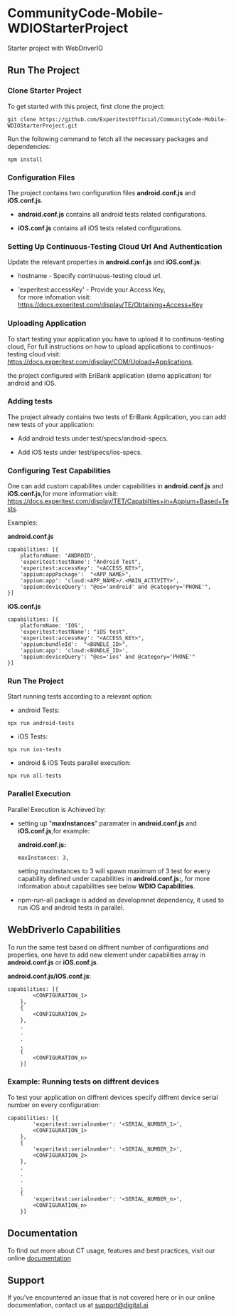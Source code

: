 # CommunityCode-Mobile-WDIOStarterProject
Starter project with WebDriverIO

## Run The Project
### Clone Starter Project

To get started with this project, first clone the project:

```
git clone https://github.com/ExperitestOfficial/CommunityCode-Mobile-WDIOStarterProject.git
```

Run the following command to fetch all the necessary packages and dependencies:

```
npm install
```

### Configuration Files

The project contains two configuration files **android.conf.js** and **iOS.conf.js**.

- **android.conf.js** contains all android tests related configurations.

- **iOS.conf.js** contains all iOS tests related configurations.

### Setting Up Continuous-Testing Cloud Url And Authentication

Update the relevant properties in **android.conf.js** and **iOS.conf.js**:

- hostname - Specify continuous-testing cloud url.

- 'experitest:accessKey' - Provide your Access Key,  
  for more infomation visit: https://docs.experitest.com/display/TE/Obtaining+Access+Key

### Uploading Application

To start testing your application you have to upload it to continuos-testing cloud, 
For full instructions on how to upload applications to continuos-testing cloud visit: https://docs.experitest.com/display/COM/Upload+Applications.

the project configured with EriBank application (demo application) for android and iOS.
 
### Adding tests

The project already contains two tests of EriBank Application, you can add new tests of your application:

- Add android tests under test/specs/android-specs.

- Add iOS tests under test/specs/ios-specs.

### Configuring Test Capabilities

One can add custom capabilites under capabilities in **android.conf.js** and **iOS.conf.js**,for more information visit: https://docs.experitest.com/display/TET/Capabilties+in+Appium+Based+Tests.

Examples:

**android.conf.js**
```
capabilities: [{
    platformName: 'ANDROID',
    'experitest:testName': "Android Test",
    'experitest:accessKey': "<ACCESS_KEY>",
    'appium:appPackage':  "<APP_NAME>",
    'appium:app': 'cloud:<APP_NAME>/.<MAIN_ACTIVITY>',
    'appium:deviceQuery': "@os='android' and @category='PHONE'",
}]
```

**iOS.conf.js**
```
capabilities: [{
    platformName: 'IOS',
    'experitest:testName': "iOS test",
    'experitest:accessKey': "<ACCESS_KEY>",
    'appium:bundleId':  "<BUNDLE_ID>",
    'appium:app': 'cloud:<BUNDLE_ID>',
    'appium:deviceQuery': "@os='ios' and @category='PHONE'"
}]
```

### Run The Project

Start running tests according to a relevant option:

- android Tests:

```
npx run android-tests
```

- iOS Tests:

```
npx run ios-tests
```

- android & iOS Tests parallel execution:

```
npx run all-tests
```

### Parallel Execution

Parallel Execution is Achieved by:

- setting up "**maxInstances**" paramater in **android.conf.js** and **iOS.conf.js**,for example:

  **android.conf.js:**
  ```
  maxInstances: 3,
  ```

  setting maxInstances to 3 will spawn maximum of 3 test for every capability defined under capabilities in **android.conf.js:**,
  for more information about capabilities see below **WDIO Capabilities**.

- npm-run-all package is added as developmnet dependency, it used to run iOS and android tests in parallel. 


## WebDriverIo Capabilities 

To run the same test based on diffrent number of configurations and properties, one have to add new element under capabilities array in
**android.conf.js** or **iOS.conf.js**.

**android.conf.js/iOS.conf.js**:
```
capabilities: [{
        <CONFIGURATION_1>
    },
    {
        <CONFIGURATION_2>
    },
    .
    .
    .
    ,
    {
        <CONFIGURATION_n>
    }]
```

### Example: Running tests on diffrent devices

To test your application on diffrent devices specify diffrent device serial number on every configuration: 

```
capabilities: [{
        'experitest:serialnumber': '<SERIAL_NUMBER_1>',
        <CONFIGURATION_1>
    },
    {
        'experitest:serialnumber': '<SERIAL_NUMBER_2>',
        <CONFIGURATION_2>
    },
    .
    .
    .
    ,
    {
        'experitest:serialnumber': '<SERIAL_NUMBER_n>',
        <CONFIGURATION_n>
    }]
```

## Documentation

To find out more about CT usage, features and best practices, visit our online [documentation](https://docs.experitest.com/display/TE/Test+Execution+Home) 

## Support

If you've encountered an issue that is not covered here or in our online documentation, contact us at support@digital.ai


  

